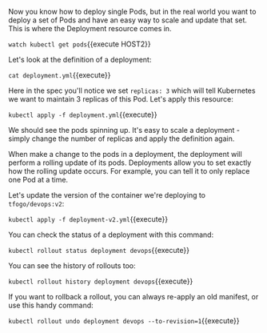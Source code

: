 Now you know how to deploy single Pods, but in the real world you want to deploy a set of Pods and have an easy way to scale and update that set. This is where the Deployment resource comes in.

`watch kubectl get pods`{{execute HOST2}}

Let's look at the definition of a deployment:

`cat deployment.yml`{{execute}}

Here in the spec you'll notice we set `replicas: 3` which will tell Kubernetes we want to maintain 3 replicas of this Pod. Let's apply this resource:

`kubectl apply -f deployment.yml`{{execute}}

We should see the pods spinning up. It's easy to scale a deployment - simply change the number of replicas and apply the definition again.

When make a change to the pods in a deployment, the deployment will perform a rolling update of its pods. Deployments allow you to set exactly how the rolling update occurs. For example, you can tell it to only replace one Pod at a time.

Let's update the version of the container we're deploying to `tfogo/devops:v2`:

`kubectl apply -f deployment-v2.yml`{{execute}}

You can check the status of a deployment with this command:

`kubectl rollout status deployment devops`{{execute}}

You can see the history of rollouts too:

`kubectl rollout history deployment devops`{{execute}}

If you want to rollback a rollout, you can always re-apply an old manifest, or use this handy command:

`kubectl rollout undo deployment devops --to-revision=1`{{execute}}

